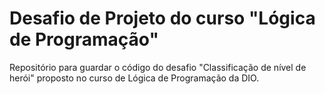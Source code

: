 # Desafio de Projeto do curso "Lógica de Programação" 

Repositório para guardar o código do desafio "Classificação de nível de herói" proposto no curso de Lógica de Programação da DIO.